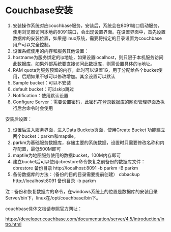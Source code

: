
Couchbase安装
==============
1. 安装操作系统对应couchbase服务，安装后，系统会在8091端口启动服务，使用浏览器访问本地的8091端口，会出现设置界面。在设置界面中，首先设置数据库的安装位置，如果是linux系统，需要将指定的目录设置为couchbase用户可以完全控制。
2. 设置系统使用的内存和服务其他设置：
3. hostname为服务绑定的ip地址，如果设置localhost，则只限于本机服务访问此数据库，如果外部系统要直接访问此数据库，则需设置具体的ip地址。
4. RAM quota为服务预留的内存，此时可以设置1G，用于分配给各个bucket使用，后期如果不够可以修改增加。其余设置可以默认
5. Sample bucket：可以不安装
6. default bucket：可以skip跳过
7. Notification：使用默认设置
8. Configure Server：需要设置密码，此密码在登录数据库的网页管理界面及执行后台命令时会使用

安装后设置：
1. 设置后进入服务界面，进入Data Buckets页面，使用Create Bucket 功能建立两个bucket：parkm和maptile。
2. parkm为基础服务数据库，存储主要的系统数据，设置时只需要修改名称和内存配置，最低500M即可
3. maptile为地图服务使用的数据bucket，100M内存即可
4. 建立bucket后可以使用cbrestore命令恢复之前备份的数据库文件：
	cbrestore 备份目录 http://localhost:8091 -b parkm -B parkm 
5. 备份数据库的方法：（备份的目的目录需要提前创建）
	cbbackup http://localhost:8091 备份目录 -b parkm

注：备份和恢复数据库的命令，在windows系统上的位置是数据库的安装目录Server/bin下，linux在/opt/couchbase/bin下。

couchbase具体文档请参照官方网址：

https://developer.couchbase.com/documentation/server/4.5/introduction/intro.html
